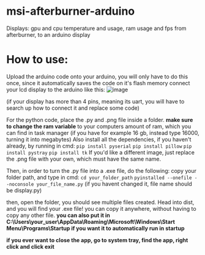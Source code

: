 # msi-afterburner-arduino
Displays: gpu and cpu temperature and usage, ram usage and fps from afterburner, to an arduino display

# How to use:
Upload the arduino code onto your arduino, you will only have to do this once, since it automatically saves the code on it's flash memory
connect your lcd display to the arduino like this:
![image](https://github.com/user-attachments/assets/f5619862-e0b2-4ab2-9a82-bc0ae0404f4d)

(if your display has more than 4 pins, meaning its uart, you will have to search up how to connect it and replace some code)

For the python code, place the .py and .png file inside a folder.
__make sure to change the ram variable__ to your computers amount of ram, which you can find in task manager (if you have for example 16 gb, instead type 16000, turning it into megabytes)
Also install all the dependencies, if you haven't already, by running in cmd:
```pip install pyserial```
```pip install pillow```
```pip install pystray```
```pip install tk```
If you'd like a different image, just replace the .png file with your own, which must have the same name.

Then, in order to turn the .py file into a .exe file, do the following:
copy your folder path, and type in cmd:
``` cd your_folder_path ```
``` pyinstalled --onefile --noconsole your_file_name.py ``` (if you havent changed it, file name should be display.py)

then, open the folder, you should see multiple files created. Head into dist, and you will find your .exe file!
you can copy it anywhere, without having to copy any other file.
__you can also put it in C:\Users\your_user\AppData\Roaming\Microsoft\Windows\Start Menu\Programs\Startup if you want it to automatically run in startup__

__if you ever want to close the app, go to system tray, find the app, right click and click exit__
